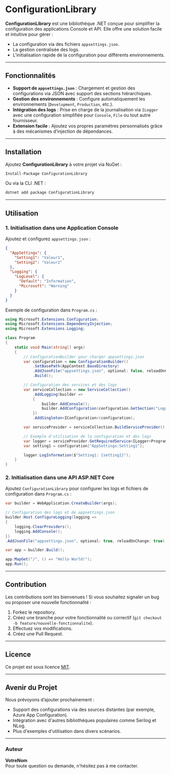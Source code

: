 ﻿# ConfigurationLibrary

**ConfigurationLibrary** est une bibliothèque .NET conçue pour simplifier la configuration des applications Console et API. Elle offre une solution facile et intuitive pour gérer :

- La configuration via des fichiers `appsettings.json`.
- La gestion centralisée des logs.
- L'initialisation rapide de la configuration pour différents environnements.

---

## Fonctionnalités

- **Support de `appsettings.json`** : Chargement et gestion des configurations via JSON avec support des sections hiérarchiques.
- **Gestion des environnements** : Configure automatiquement les environnements (`Development`, `Production`, etc.).
- **Intégration des logs** : Prise en charge de la journalisation via `ILogger` avec une configuration simplifiée pour `Console`, `File` ou tout autre fournisseur.
- **Extension facile** : Ajoutez vos propres paramètres personnalisés grâce à des mécanismes d’injection de dépendances.

---

## Installation

Ajoutez **ConfigurationLibrary** à votre projet via NuGet :

```bash
Install-Package ConfigurationLibrary
```

Ou via la CLI .NET :

```bash
dotnet add package ConfigurationLibrary
```

---

## Utilisation

### 1. Initialisation dans une Application Console

Ajoutez et configurez `appsettings.json` :

```json
{
  "AppSettings": {
    "Setting1": "Valeur1",
    "Setting2": "Valeur2"
  },
  "Logging": {
    "LogLevel": {
      "Default": "Information",
      "Microsoft": "Warning"
    }
  }
}
```

Exemple de configuration dans `Program.cs` :

```csharp
using Microsoft.Extensions.Configuration;
using Microsoft.Extensions.DependencyInjection;
using Microsoft.Extensions.Logging;

class Program
{
    static void Main(string[] args)
    {
        // ConfigurationBuilder pour charger appsettings.json
        var configuration = new ConfigurationBuilder()
            .SetBasePath(AppContext.BaseDirectory)
            .AddJsonFile("appsettings.json", optional: false, reloadOnChange: true)
            .Build();

        // Configuration des services et des logs
        var serviceCollection = new ServiceCollection()
            .AddLogging(builder =>
            {
                builder.AddConsole();
                builder.AddConfiguration(configuration.GetSection("Logging"));
            })
            .AddSingleton<IConfiguration>(configuration);

        var serviceProvider = serviceCollection.BuildServiceProvider();

        // Exemple d'utilisation de la configuration et des logs
        var logger = serviceProvider.GetRequiredService<ILogger<Program>>();
        var setting1 = configuration["AppSettings:Setting1"];

        logger.LogInformation($"Setting1: {setting1}");
    }
}
```

### 2. Initialisation dans une API ASP.NET Core

Ajoutez `ConfigurationLibrary` pour configurer les logs et fichiers de configuration dans `Program.cs` :

```csharp
var builder = WebApplication.CreateBuilder(args);

// Configuration des logs et de appsettings.json
builder.Host.ConfigureLogging(logging =>
{
    logging.ClearProviders();
    logging.AddConsole();
})
.AddJsonFile("appsettings.json", optional: true, reloadOnChange: true);

var app = builder.Build();

app.MapGet("/", () => "Hello World!");
app.Run();
```

---

## Contribution

Les contributions sont les bienvenues ! Si vous souhaitez signaler un bug ou proposer une nouvelle fonctionnalité :

1. Forkez le repository.
2. Créez une branche pour votre fonctionnalité ou correctif (`git checkout -b feature/nouvelle-fonctionnalite`).
3. Effectuez vos modifications.
4. Créez une Pull Request.

---

## Licence

Ce projet est sous licence [MIT](LICENSE).

---

## Avenir du Projet

Nous prévoyons d’ajouter prochainement :

- Support des configurations via des sources distantes (par exemple, Azure App Configuration).
- Intégration avec d'autres bibliothèques populaires comme Serilog et NLog.
- Plus d'exemples d'utilisation dans divers scénarios.

---

### Auteur
**VotreNom**  
Pour toute question ou demande, n'hésitez pas à me contacter.

